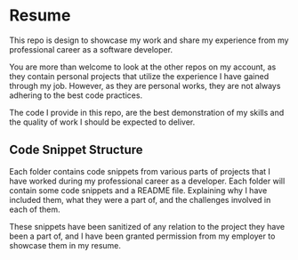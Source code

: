 # Resume
This repo is design to showcase my work and share my experience from my professional career as a software developer.

You are more than welcome to look at the other repos on my account, as they contain personal projects that utilize the experience I have gained through my job. However, as they are personal works, they are not always adhering to the best code practices. 

The code I provide in this repo, are the best demonstration of my skills and the quality of work I should be expected to deliver.

## Code Snippet Structure
Each folder contains code snippets from various parts of projects that I have worked during my professional career as a developer. Each folder will contain some code snippets and a README file. Explaining why I have included them, what they were a part of, and the challenges involved in each of them.

These snippets have been sanitized of any relation to the project they have been a part of, and I have been granted permission from my employer to showcase them in my resume.
